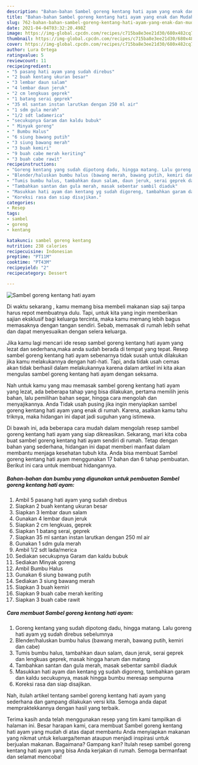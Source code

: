 ```yaml
---
description: "Bahan-bahan Sambel goreng kentang hati ayam yang enak dan Mudah Dibuat"
title: "Bahan-bahan Sambel goreng kentang hati ayam yang enak dan Mudah Dibuat"
slug: 762-bahan-bahan-sambel-goreng-kentang-hati-ayam-yang-enak-dan-mudah-dibuat
date: 2021-04-04T03:32:20.498Z
image: https://img-global.cpcdn.com/recipes/c715ba8e3ee21d30/680x482cq70/sambel-goreng-kentang-hati-ayam-foto-resep-utama.jpg
thumbnail: https://img-global.cpcdn.com/recipes/c715ba8e3ee21d30/680x482cq70/sambel-goreng-kentang-hati-ayam-foto-resep-utama.jpg
cover: https://img-global.cpcdn.com/recipes/c715ba8e3ee21d30/680x482cq70/sambel-goreng-kentang-hati-ayam-foto-resep-utama.jpg
author: Lura Ortega
ratingvalue: 5
reviewcount: 11
recipeingredient:
- "5 pasang hati ayam yang sudah direbus"
- "2 buah kentang ukuran besar"
- "3 lembar daun salam"
- "4 lembar daun jeruk"
- "2 cm lengkuas geprek"
- "1 batang serai geprek"
- "35 ml santan instan larutkan dengan 250 ml air"
- "1 sdm gula merah"
- "1/2 sdt ladamerica"
- "secukupnya Garam dan kaldu bubuk"
- " Minyak goreng"
- " Bumbu Halus"
- "6 siung bawang putih"
- "3 siung bawang merah"
- "3 buah kemiri"
- "9 buah cabe merah keriting"
- "3 buah cabe rawit"
recipeinstructions:
- "Goreng kentang yang sudah dipotong dadu, hingga matang. Lalu goreng hati ayam yg sudah direbus sebelumnya"
- "Blender/haluskan bumbu halus (bawang merah, bawang putih, kemiri dan cabe)"
- "Tumis bumbu halus, tambahkan daun salam, daun jeruk, serai geprek dan lengkuas geprek, masak hingga harum dan matang"
- "Tambahkan santan dan gula merah, masak sebentar sambil diaduk"
- "Masukkan hati ayam dan kentang yg sudah digoreng, tambahkan garam dan kaldu secukupnya, masak hingga bumbu meresap sempurna"
- "Koreksi rasa dan siap disajikan."
categories:
- Resep
tags:
- sambel
- goreng
- kentang

katakunci: sambel goreng kentang 
nutrition: 238 calories
recipecuisine: Indonesian
preptime: "PT11M"
cooktime: "PT43M"
recipeyield: "2"
recipecategory: Dessert

---
```



![Sambel goreng kentang hati ayam](https://img-global.cpcdn.com/recipes/c715ba8e3ee21d30/680x482cq70/sambel-goreng-kentang-hati-ayam-foto-resep-utama.jpg)

Di waktu  sekarang , kamu memang bisa membeli makanan siap saji tanpa harus repot membuatnya dulu. Tapi, untuk kita yang ingin memberikan sajian eksklusif bagi keluarga tercinta, maka kamu memang lebih bagus memasaknya dengan tangan sendiri. Sebab, memasak di rumah lebih sehat dan dapat menyesuaikan dengan selera keluarga.

Jika kamu lagi mencari ide resep sambel goreng kentang hati ayam yang lezat dan sederhana,maka anda sudah berada di tempat yang tepat. Resep sambel goreng kentang hati ayam  sebenarnya tidak susah untuk dilakukan jika kamu melakukannya dengan hati-hati. Tapi, anda tidak usah cemas akan tidak berhasil dalam melakukannya 
karena dalam artikel ini kita akan mengulas sambel goreng kentang hati ayam dengan seksama.  



Nah untuk kamu yang mau memasak sambel goreng kentang hati ayam yang lezat, ada beberapa tahap yang bisa dilakukan, pertama memilih jenis bahan, lalu pemilihan bahan segar, hingga cara mengolah dan menyajikannya. Anda Tidak usah pusing jika ingin menyiapkan sambel goreng kentang hati ayam yang enak di rumah. Karena, asalkan kamu  tahu triknya, maka hidangan ini dapat jadi suguhan yang istimewa.

Di bawah ini, ada beberapa cara mudah dalam mengolah resep sambel goreng kentang hati ayam yang siap dikreasikan. Sekarang, mari kita coba buat sambel goreng kentang hati ayam sendiri di rumah. Tetap dengan bahan yang sederhana, hidangan ini dapat memberi manfaat dalam membantu menjaga kesehatan tubuh kita. Anda bisa membuat Sambel goreng kentang hati ayam menggunakan 17 bahan dan 6 tahap pembuatan. Berikut ini cara untuk membuat hidangannya.

<!--inarticleads1-->

##### Bahan-bahan dan bumbu yang digunakan untuk pembuatan Sambel goreng kentang hati ayam:

1. Ambil 5 pasang hati ayam yang sudah direbus
1. Siapkan 2 buah kentang ukuran besar
1. Siapkan 3 lembar daun salam
1. Gunakan 4 lembar daun jeruk
1. Siapkan 2 cm lengkuas, geprek
1. Siapkan 1 batang serai, geprek
1. Siapkan 35 ml santan instan larutkan dengan 250 ml air
1. Gunakan 1 sdm gula merah
1. Ambil 1/2 sdt lada/merica
1. Sediakan secukupnya Garam dan kaldu bubuk
1. Sediakan  Minyak goreng
1. Ambil  Bumbu Halus
1. Gunakan 6 siung bawang putih
1. Sediakan 3 siung bawang merah
1. Siapkan 3 buah kemiri
1. Siapkan 9 buah cabe merah keriting
1. Siapkan 3 buah cabe rawit




<!--inarticleads2-->

##### Cara membuat Sambel goreng kentang hati ayam:

1. Goreng kentang yang sudah dipotong dadu, hingga matang. Lalu goreng hati ayam yg sudah direbus sebelumnya
1. Blender/haluskan bumbu halus (bawang merah, bawang putih, kemiri dan cabe)
1. Tumis bumbu halus, tambahkan daun salam, daun jeruk, serai geprek dan lengkuas geprek, masak hingga harum dan matang
1. Tambahkan santan dan gula merah, masak sebentar sambil diaduk
1. Masukkan hati ayam dan kentang yg sudah digoreng, tambahkan garam dan kaldu secukupnya, masak hingga bumbu meresap sempurna
1. Koreksi rasa dan siap disajikan.




Nah, itulah artikel tentang  sambel goreng kentang hati ayam  yang sederhana dan gampang dilakukan versi kita. Semoga anda dapat mempraktekkannya dengan hasil yang terbaik. 

Terima kasih anda telah menggunakan resep yang tim kami tampilkan di halaman ini. Besar harapan kami, cara membuat  Sambel goreng kentang hati ayam yang mudah di atas dapat membantu Anda menyiapkan makanan yang nikmat untuk keluarga/teman ataupun menjadi inspirasi untuk berjualan makanan. Bagaimana? Gampang kan? Itulah resep sambel goreng kentang hati ayam yang bisa Anda kerjakan di rumah. Semoga bermanfaat dan selamat mencoba!

